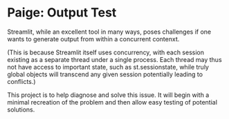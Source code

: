 # Paige: Output Test

Streamlit, while an excellent tool in many ways, poses challenges if one wants to generate output from within a concurrent contenxt. 

(This is because Streamlit itself uses concurrency, with each session existing as a separate thread under a single process. Each thread may thus not have access to important state, such as st.sessionstate, while truly global objects will transcend any given session potentially leading to conflicts.)

This project is to help diagnose and solve this issue. It will begin with a minimal recreation of the problem and then allow easy testing of potential solutions.